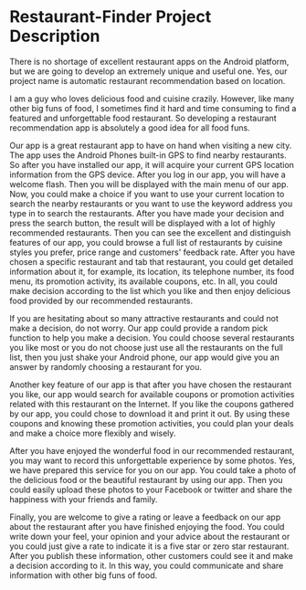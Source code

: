 Restaurant-Finder Project Description
=================

There is no shortage of excellent restaurant apps on the Android platform, but we are going to develop an extremely unique and useful one. Yes, our project name is automatic restaurant recommendation based on location.


I am a guy who loves delicious food and cuisine crazily. However, like many other big funs of food, I sometimes find it hard and time consuming to find a featured and unforgettable food restaurant. So developing a restaurant recommendation app is absolutely a good idea for all food funs.


Our app is a great restaurant app to have on hand when visiting a new city. The app uses the Android Phones built-in GPS to find nearby restaurants. So after you have installed our app, it will acquire your current GPS location information from the GPS device. After you log in our app, you will have a welcome flash. Then you will be displayed with the main menu of our app. Now, you could make a choice if you want to use your current location to search the nearby restaurants or you want to use the keyword address you type in to search the restaurants. After you have made your decision and press the search button, the result will be displayed with a lot of highly recommended restaurants. Then you can see the excellent and distinguish features of our app, you could browse a full list of restaurants by cuisine styles you prefer, price range and customers' feedback rate. After you have chosen a specific restaurant and tab that restaurant, you could get detailed information about it, for example, its location, its telephone number, its food menu, its promotion activity, its available coupons, etc. In all, you could make decision according to the list which you like and then enjoy delicious food provided by our recommended restaurants.


If you are hesitating about so many attractive restaurants and could not make a decision, do not worry. Our app could provide a random pick function to help you make a decision. You could choose several restaurants you like most or you do not choose just use all the restaurants on the full list, then you just shake your Android phone, our app would give you an answer by randomly choosing a restaurant for you.


Another key feature of our app is that after you have chosen the restaurant you like, our app would search for available coupons or promotion activities related with this restaurant on the Internet. If you like the coupons gathered by our app, you could chose to download it and print it out. By using these coupons and knowing these promotion activities, you could plan your deals and make a choice more flexibly and wisely.


After you have enjoyed the wonderful food in our recommended restaurant, you may want to record this unforgettable experience by some photos. Yes, we have prepared this service for you on our app. You could take a photo of the delicious food or the beautiful restaurant by using our app. Then you could easily upload these photos to your Facebook or twitter and share the happiness with your friends and family.


Finally, you are welcome to give a rating or leave a feedback on our app about the restaurant after you have finished enjoying the food. You could write down your feel, your opinion and your advice about the restaurant or you could just give a rate to indicate it is a five star or zero star restaurant. After you publish these information, other customers could see it and make a decision according to it. In this way, you could communicate and share information with other big funs of food.
